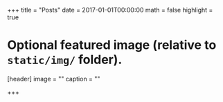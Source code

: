 +++
title = "Posts"
date = 2017-01-01T00:00:00
math = false
highlight = true

# Optional featured image (relative to `static/img/` folder).
[header]
image = ""
caption = ""

+++
